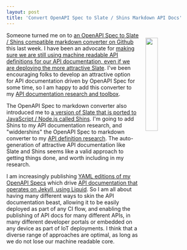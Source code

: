 ```yaml
---
layout: post
title: 'Convert OpenAPI Spec to Slate / Shins Markdown API Docs'
---
```

<p><a href="https://github.com/mermade/widdershins"><img style="padding: 15px;" src="http://kinlane-productions.s3.amazonaws.com/api_evangelist_site/blog/widdershins_logo.png" alt="" width="25%" align="right" /></a></p>
<p>Someone turned me on to <a href="https://github.com/mermade/widdershins">an OpenAPI Spec to Slate / Shins compatible markdown converter on Github</a> this last week. I have been an advocate for <a href="http://apievangelist.com/2015/06/25/we-should-be-generating-slate-from-swagger-so-we-maintain-a-machine-readable-core/">making sure we are still using machine readable API definitions for our API documentation, even if we are deploying the more attractive Slate</a>. I've been encouraging folks to develop an attractive option for API documentation driven by OpenAPI Spec for some time, so I am happy to add this converter to my <a href="http://documentation.apievangelist.com">API documentation research and toolbox</a>.</p>
<p>The OpenAPI Spec to markdown converter also introduced me to <a href="https://github.com/mermade/shins">a version of Slate that is ported to JavaScript / Node.js called Shins</a>. I'm going to add Shins to my API documentation research, and "widdershins" the OpenAPI Spec to markdown converter to my <a href="http://definitions.apievangelist.com/">API definition research</a>. The auto-generation of attractive API documentation like Slate and Shins seems like a valid approach to getting things done, and worth including in my research.</p>
<p>I am increasingly publishing&nbsp;<a href="https://raw.githubusercontent.com/api-evangelist/monitoring/gh-pages/_data/api-commons/runscope/account-api-openapi-spec.yaml">YAML editions of my OpenAPI Specs</a> which drive <a href="http://monitoring.apievangelist.com/apis/">API documentation that operates on Jekyll, using Liquid</a>. So I am all about having many different ways to skin the API documentation beast, allowing it to be easily deployed as part of any CI flow, and enabling the publishing of API docs for many different APIs, in many different developer portals or embedded on any device as part of IoT deployments. I think that a diverse range of approaches are optimal, as long as we do not lose our machine readable core.</p>